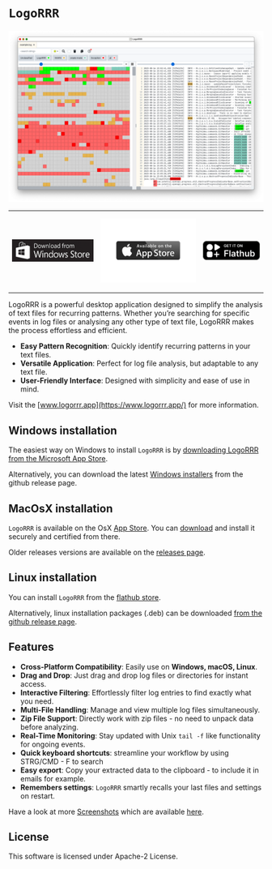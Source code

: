 # `LogoRRR`

[![Watch a video of LogoRRRs features](docs/releases/25.1.0/1440x900.png)](https://youtu.be/5ogC95PX0Ag)


<table>
  <tr>
    <td>

[![Get it on Windows App Store](docs/appstores/win/windows-store.png)](https://aka.ms/AAr3sxs)

</td>
<td>

[![Get it on Apple App Store](docs/appstores/mac/apple-store.png)](https://apps.apple.com/at/app/logorrr/id1583786769)

</td>
<td>

[![Get it on Flathub](docs/appstores/flathub/flathub.png)](https://flathub.org/apps/app.logorrr.LogoRRR)

</td>

</table>

LogoRRR is a powerful desktop application designed to simplify the analysis of text files for recurring patterns. Whether you’re searching for specific events in log files or analysing any other type of text file, LogoRRR makes the process effortless and efficient.

* **Easy Pattern Recognition**: Quickly identify recurring patterns in your text files.
* **Versatile Application**: Perfect for log file analysis, but adaptable to any text file.
* **User-Friendly Interface**: Designed with simplicity and ease of use in mind.

Visit the [www.logorrr.app](https://www.logorrr.app/) for more information.





## Windows installation


The easiest way on Windows to install `LogoRRR` is by [downloading LogoRRR from the Microsoft App Store](https://aka.ms/AAr3sxs).

Alternatively, you can download the latest [Windows installers](https://github.com/rladstaetter/LogoRRR/releases/tag/24.5.1) from the github release page.

## MacOsX installation


`LogoRRR` is available on the OsX [App Store](https://apps.apple.com/at/app/logorrr/id1583786769). You can [download](https://apps.apple.com/at/app/logorrr/id1583786769) and install it securely and certified from there.

Older releases versions are available on the [releases page](https://github.com/rladstaetter/LogoRRR/releases).

## Linux installation

You can install `LogoRRR` from the [flathub store](https://flathub.org/apps/app.logorrr.LogoRRR).

Alternatively, linux installation packages (.deb) can be downloaded [from the github release page](https://github.com/rladstaetter/LogoRRR/releases/tag/24.5.1).

## Features

- **Cross-Platform Compatibility**: Easily use on **Windows, macOS, Linux**.
- **Drag and Drop**: Just drag and drop log files or directories for instant access.
- **Interactive Filtering**: Effortlessly filter log entries to find exactly what you need.
- **Multi-File Handling**: Manage and view multiple log files simultaneously.
- **Zip File Support**: Directly work with zip files - no need to unpack data before analyzing.
- **Real-Time Monitoring**: Stay updated with Unix `tail -f` like functionality for ongoing events.
- **Quick keyboard shortcuts**:  streamline your workflow by using STRG/CMD - F to search
- **Easy export**: Copy your extracted data to the clipboard - to include it in emails for example.
- **Remembers settings**: `LogoRRR` smartly recalls your last files and settings on restart.

Have a look at more [Screenshots](Screenshots.md) which are available [here](Screenshots.md).

## License

This software is licensed under Apache-2 License.

